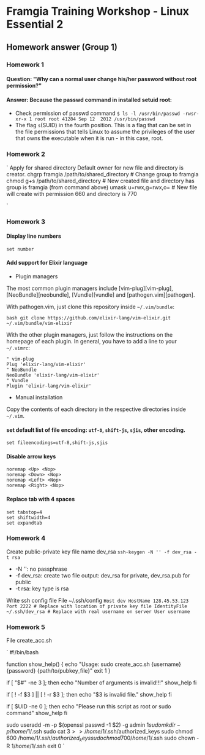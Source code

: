 # Framgia Training Workshop - Linux Essential 2
## Homework answer (Group 1)

### Homework 1
#### Question: "Why can a normal user change his/her password without root permission?"  
#### Answer: Because the passwd command in installed setuid root:
- Check permission of passwd command
`
$ ls -l /usr/bin/passwd
-rwsr-xr-x 1 root root 41284 Sep 12  2012 /usr/bin/passwd
`
- The flag `s`(SUID) in the fourth position. This is a flag that can be set in the file permissions that tells Linux to assume the privileges of the user that owns the executable when it is run - in this case, root.

### Homework 2
`
Apply for shared directory
Default owner for new file and directory is creator.
chgrp framgia /path/to/shared_directory # Change group to framgia
chmod g+s /path/to/shared_directory # New created file and directory has group is framgia (from command above)
umask u=rwx,g=rwx,o= # New file will create with permission 660 and directory is 770

`

### Homework 3
#### Display line numbers
`
set number
`
#### Add support for Elixir language  
- Plugin managers

The most common plugin managers include [vim-plug][vim-plug],
[NeoBundle][neobundle], [Vundle][vundle] and [pathogen.vim][pathogen].

With pathogen.vim, just clone this repository inside `~/.vim/bundle`:

`bash
git clone https://github.com/elixir-lang/vim-elixir.git ~/.vim/bundle/vim-elixir
`

With the other plugin managers, just follow the instructions on the homepage of
each plugin. In general, you have to add a line to your `~/.vimrc`:

```viml
" vim-plug
Plug 'elixir-lang/vim-elixir'
" NeoBundle
NeoBundle 'elixir-lang/vim-elixir'
" Vundle
Plugin 'elixir-lang/vim-elixir'
```

- Manual installation

Copy the contents of each directory in the respective directories inside
`~/.vim`.
#### set default list of file encoding: `utf-8`, `shift-js`, `sjis`, other encoding.
`set fileencodings=utf-8,shift-js,sjis`
#### Disable arrow keys
```
noremap <Up> <Nop> 
noremap <Down> <Nop> 
noremap <Left> <Nop> 
noremap <Right> <Nop> 
```

#### Replace tab with 4 spaces
```
set tabstop=4
set shiftwidth=4
set expandtab
```

### Homework 4
Create public-private key file name dev_rsa
`
ssh-keygen -N '' -f dev_rsa -t rsa
`
- -N '': no passphrase
- -f dev_rsa: create two file output: dev_rsa for private, dev_rsa.pub for public
- -t rsa: key type is rsa

Write ssh config file
File ~/.ssh/config
`
Host dev
    HostName 128.45.53.123
    Port 2222
    # Replace with location of private key file
    IdentityFile ~/.ssh/dev_rsa
    # Replace with real username on server
    User username
`

### Homework 5
File create_acc.sh

`
#!/bin/bash

function show_help() {
  echo "Usage: sudo create_acc.sh {username} {password} {path/to/pubkey_file}"
  exit 1
}

if [ "$#" -ne 3 ]; then
  echo "Number of arguments is invalid!!!"
  show_help
fi

if [ ! -f $3 ] || [ ! -r $3 ]; then
  echo "$3 is invalid file."
  show_help
fi

if [ $UID -ne 0 ]; then
  echo "Please run this script as root or sudo command"
  show_help
fi

sudo useradd -m -p $(openssl passwd -1 $2) -g admin $1
sudo mkdir -p /home/$1/.ssh
sudo cat $3 >> /home/$1/.ssh/authorized_keys
sudo chmod 600 /home/$1/.ssh/authorized_keys
sudo chmod 700 /home/$1/.ssh
sudo chown -R $1 /home/$1/.ssh
exit 0
`
